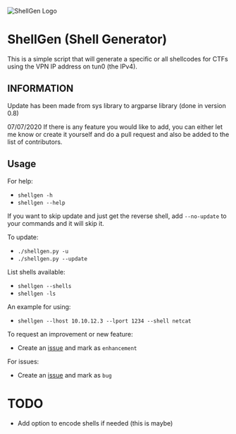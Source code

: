 ![ShellGen Logo](https://raw.githubusercontent.com/realagentwhite/ShellGen/master/logo.png)

# ShellGen (Shell Generator)

This is a simple script that will generate a specific or all shellcodes for CTFs using the VPN IP address on tun0 (the IPv4).

## INFORMATION

Update has been made from sys library to argparse library (done in version 0.8)

07/07/2020
If there is any feature you would like to add, you can either let me know or
create it yourself and do a pull request and also be added to the list of contributors.

## Usage

For help:
- `shellgen -h`
- `shellgen --help`

If you want to skip update and just get the reverse shell, add `--no-update` to your commands and it will skip it.

To update:
- `./shellgen.py -u`
- `./shellgen.py --update`

List shells available:
- `shellgen --shells`
- `shellgen -ls`

An example for using:
- `shellgen --lhost 10.10.12.3 --lport 1234 --shell netcat`

To request an improvement or new feature:
- Create an [issue](https://github.com/realagentwhite/ShellGen/issues/new) and mark as `enhancement`

For issues:
- Create an [issue](https://github.com/realagentwhite/ShellGen/issues/new) and mark as `bug`


# TODO

- Add option to encode shells if needed (this is maybe)
